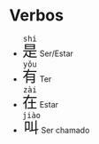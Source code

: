 # Verbos

-   <font size="6"><code><ruby>是<rt>shi</rt></ruby></code></font> Ser/Estar
-   <font size="6"><code><ruby>有<rt>yǒu</rt></ruby></code></font> Ter
-   <font size="6"><code><ruby>在<rt>zài</rt></ruby></code></font> Estar
-   <font size="6"><code><ruby>叫<rt>jiào</rt></ruby></code></font> Ser chamado
